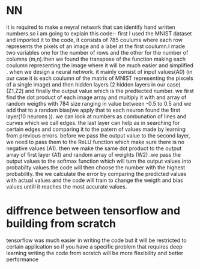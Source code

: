 # NN
it is required to make a neyral network that can identify hand written numbers.so i am going to explain this code:-
first I used the MNIST dataset and imported it to the code, it consists of 785 coulums where each row represents the pixels of an image and a label at the first coulumn.I made two variables one for the number of rows and the other for the number of columns (m,n).then  we found the transpose of the function making each coulumn representing the image where it will be much easier and simplified .
when we design a neural network. it mainly consist of input values(A0) (in our case it is each  coulumn of the matrix of MNIST representing  the pixcels of  a single image) and then hidden layers (2 hidden layers in our case) (Z1,Z2) and finally the output value which is the predtected number.
we first find the dot product of each  image array and multiply it with and array of random weigths with 784 size ranging in value between -0.5 to 0.5 and we add that to a random bias(we apply that to each neuron found the first layer(10 neurons )).
we can look at numbers as combunation of lines and curves which we call edges. the last layer can help as in searching for certain edges and comparing it to the patern of values made by learning from previous errors.
 before we pass the output value to the second layer, we need to pass them to the ReLU function which make sure there is no negative values (A1). then we make the same dot product to the output array of first layer (A1) and random array of weights (W2) .we pass the output values to the softmax function which will turn the output values into probabilty values.the code will then choose the number with the highest probability.
the we calculate the error by comparing the predicted values with actual values and the code will train to change the weigth and bias values untill it reaches the most accurate values.

# diffrence between tensorflow and building from scratch
tensorflow was much easier in writing the code but it will be restricted to certain application so if you have a specific problem that requires deep learning writing the code from scratch will be more flexibility and better performance 
